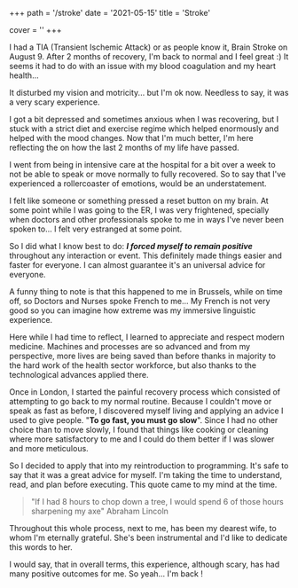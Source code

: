 +++
path =  '/stroke'
date = '2021-05-15'
title =  'Stroke'

cover = ''
+++

I had a TIA (Transient Ischemic Attack) or as people know it, Brain Stroke on August 9. After 2 months of recovery, I'm back to normal and I feel great :)
It seems it had to do with an issue with my blood coagulation and my heart health...

It disturbed my vision and motricity... but I'm ok now. Needless to say, it was a very scary experience.

I got a bit depressed and sometimes anxious when I was recovering, but I stuck with a strict diet and exercise regime which helped enormously and helped with the mood changes.
Now that I'm much better, I'm here reflecting the on how the last 2 months of my life have passed.

I went from being in intensive care at the hospital for a bit over a week to not be able to speak or move normally to fully recovered. So to say that I've experienced a rollercoaster of emotions, would be an understatement.

I felt like someone or something pressed a reset button on my brain. At some point while I was going to the ER, I was very frightened, specially when doctors and other professionals spoke to me in ways I've never been spoken to... I felt very estranged at some point.

So I did what I know best to do: _**I forced myself to remain positive**_ throughout any interaction or event. This definitely made things easier and faster for everyone. I can almost guarantee it's an universal advice for everyone.

A funny thing to note is that this happened to me in Brussels, while on time off, so Doctors and Nurses spoke French to me... My French is not very good so you can imagine how extreme was my immersive linguistic experience.

Here while I had time to reflect, I learned to appreciate and respect modern medicine. Machines and processes are so advanced and from my perspective, more lives are being saved than before thanks in majority to the hard work of the health sector workforce, but also thanks to the technological advances applied there.

Once in London, I started the painful recovery process which consisted of attempting to go back to my normal routine. Because I couldn't move or speak as fast as before, I discovered myself living and applying an advice I used to give people. "**To go fast, you must go slow**". Since I had no other choice than to move slowly, I found that things like cooking or cleaning where more satisfactory to me and I could do them better if I was slower and more meticulous.

So I decided to apply that into my reintroduction to programming. It's safe to say that it was a great advice for myself. I'm taking the time to understand, read, and plan before executing. This quote came to my mind at the time.

> "If I had 8 hours to chop down a tree, I would spend 6 of those hours sharpening my axe" Abraham Lincoln

Throughout this whole process, next to me, has been my dearest wife, to whom I'm eternally grateful. She's been instrumental and I'd like to dedicate this words to her.

I would say, that in overall terms, this experience, although scary, has had many positive outcomes for me. So yeah... I'm back !
